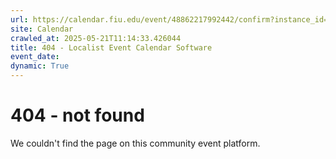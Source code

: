 ```yaml
---
url: https://calendar.fiu.edu/event/48862217992442/confirm?instance_id=49163439137615&return=https%3A%2F%2Fcalendar.fiu.edu%2Fcalendar%3Fevent_types%255B%255D%3D121723
site: Calendar
crawled_at: 2025-05-21T11:14:33.426044
title: 404 - Localist Event Calendar Software
event_date: 
dynamic: True
---
```


# 404 - not found
We couldn't find the page on this community event platform.
